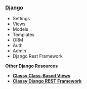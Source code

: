 ### [Django](django.md)

* Settings
* Views
* Models
* Templates
* ORM
* Auth
* Admin
* Django Rest Framework


**Other Django Resources**

* **[Classy Class-Based Views](https://ccbv.co.uk/)**
* **[Classy Django REST Framework](http://www.cdrf.co/)**
